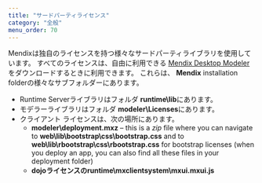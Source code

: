 ```yaml
---
title: "サードパーティライセンス"
category: "全般"
menu_order: 70
---
```



Mendixは独自のライセンスを持つ様々なサードパーティライブラリを使用しています。 すべてのライセンスは、自由に利用できる [Mendix Desktop Modeler](https://marketplace.mendix.com/link/studiopro/) をダウンロードするときに利用できます。 これらは、 **Mendix** installation folderの様々なサブフォルダーにあります。

*   Runtime Serverライブラリはフォルダ **runtime\lib**にあります。
*   モデラーライブラリはフォルダ **modeler\Licenses**にあります。
*   クライアント ライセンスは、次の場所にあります。
    * **modeler\deployment.mxz** – this is a *zip* file where you can navigate to **web\lib\bootstrap\css\bootstrap.css** and to **web\lib\rbootstrap\css\rbootstrap.css** for bootstrap licenses (when you deploy an app, you can also find all these files in your deployment folder)
    * **dojoライセンスのruntime\mxclientsystem\mxui.mxui.js**

